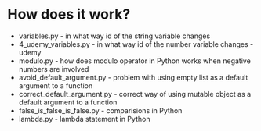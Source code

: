 # How does it work?
- variables.py - in what way id of the string variable changes
- 4_udemy_variables.py - in what way id of the number variable changes - udemy
- modulo.py - how does modulo operator in Python works when negative numbers are involved
- avoid_default_argument.py - problem with using empty list as a default argument to a function
- correct_default_argument.py - correct way of using mutable object as a default argument to a function
- false_is_false_is_false.py - comparisions in Python
- lambda.py - lambda statement in Python
